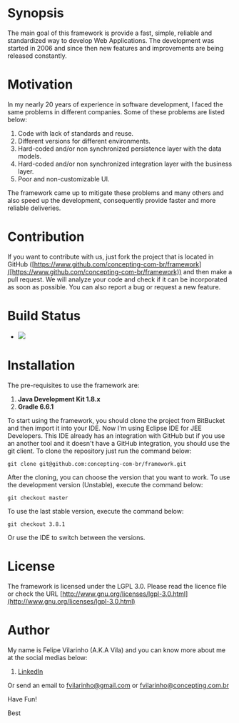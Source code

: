 Synopsis
========

The main goal of this framework is provide a fast, simple, reliable and standardized way to develop Web Applications.
The development was started in 2006 and since then new features and improvements are being released constantly.


Motivation
==========

In my nearly 20 years of experience in software development, I faced the same problems in different companies. Some of these problems are listed below:

1. Code with lack of standards and reuse.
2. Different versions for different environments.
3. Hard-coded and/or non synchronized persistence layer with the data models.
4. Hard-coded and/or non synchronized integration layer with the business layer.
5. Poor and non-customizable UI.

The framework came up to mitigate these problems and many others and also speed up the development, consequently provide faster and more reliable deliveries.


Contribution
============

If you want to contribute with us, just fork the project that is located in GitHub ([https://www.github.com/concepting-com-br/framework]([https://www.github.com/concepting-com-br/framework)) and then make a pull request. We will analyze your code and check if it can be incorporated as soon as possible. You can also report a bug or request a new feature.


Build Status
============

* ![](https://github.com/concepting-com-br/framework/workflows/CI/CD/badge.svg)


Installation
============

The pre-requisites to use the framework are:

1. **Java Development Kit 1.8.x**
2. **Gradle 6.6.1**

To start using the framework, you should clone the project from BitBucket and then import it into your IDE.
Now I'm using Eclipse IDE for JEE Developers. This IDE already has an integration with GitHub but if you use an another tool and it doesn't have a GitHub integration, you should use the git client. To clone the repository just run the command below:

`git clone git@github.com:concepting-com-br/framework.git`

After the cloning, you can choose the version that you want to work.
To use the development version (Unstable), execute the command below:

`git checkout master`

To use the last stable version, execute the command below:

`git checkout 3.8.1`

Or use the IDE to switch between the versions.


License
=======

The framework is licensed under the LGPL 3.0. Please read the licence file or check the URL [http://www.gnu.org/licenses/lgpl-3.0.html](http://www.gnu.org/licenses/lgpl-3.0.html)


Author
======

My name is Felipe Vilarinho (A.K.A Vila) and you can know more about me at the social medias below:

1. [LinkedIn](https://br.linkedin.com/in/fvilarinho)

Or send an email to fvilarinho@gmail.com or fvilarinho@concepting.com.br

Have Fun!

Best
